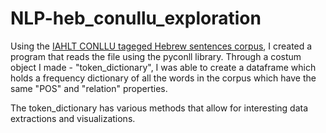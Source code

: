# NLP-heb_conullu_exploration

Using the [IAHLT CONLLU tageged Hebrew sentences corpus](https://github.com/IAHLT/UD_Hebrew-IAHLTwiki), I created a program that reads the file using the pyconll library.
Through a costum object I made - "token_dictionary", I was able to create a dataframe which holds a frequency dictionary of all the words in the corpus which have the same "POS" and "relation" properties.

The token_dictionary has various methods that allow for interesting data extractions and visualizations.
